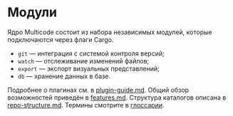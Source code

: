 # Модули

Ядро Multicode состоит из набора независимых модулей, которые подключаются через флаги Cargo.

- `git` — интеграция с системой контроля версий;
- `watch` — отслеживание изменений файлов;
- `export` — экспорт визуальных представлений;
- `db` — хранение данных в базе.

Подробнее о плагинах см. в [plugin-guide.md](plugin-guide.md). Общий обзор возможностей приведён в [features.md](features.md). Структура каталогов описана в [repo-structure.md](repo-structure.md). Термины смотрите в [глоссарии](glossary.md).
